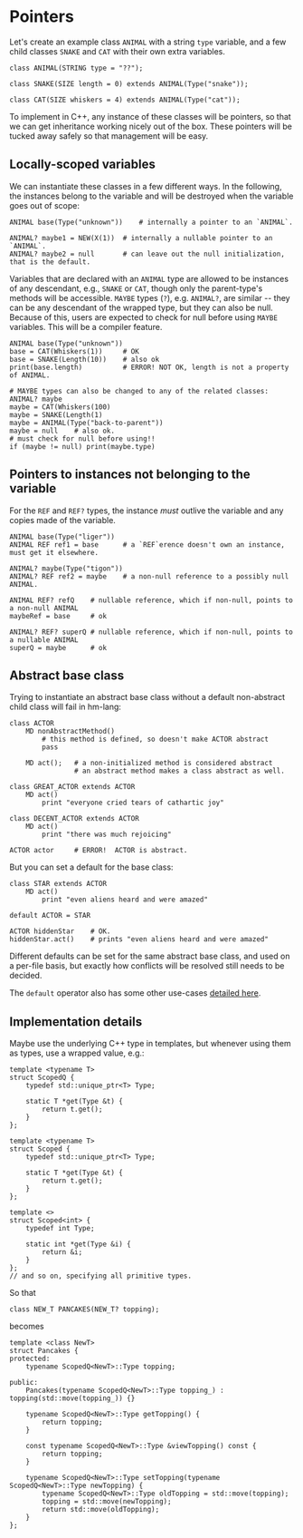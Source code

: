 # Pointers

Let's create an example class `ANIMAL` with a string `type` variable, and
a few child classes `SNAKE` and `CAT` with their own extra variables.

```
class ANIMAL(STRING type = "??");

class SNAKE(SIZE length = 0) extends ANIMAL(Type("snake"));

class CAT(SIZE whiskers = 4) extends ANIMAL(Type("cat"));
```

To implement in C++, any instance of these classes will be pointers,
so that we can get inheritance working nicely out of the box.  These
pointers will be tucked away safely so that management will be easy.

## Locally-scoped variables

We can instantiate these classes in a few different ways.  In the following,
the instances belong to the variable and will be destroyed when the variable
goes out of scope:

```
ANIMAL base(Type("unknown"))    # internally a pointer to an `ANIMAL`.

ANIMAL? maybe1 = NEW(X(1))  # internally a nullable pointer to an `ANIMAL`.
ANIMAL? maybe2 = null       # can leave out the null initialization, that is the default.
```

Variables that are declared with an `ANIMAL` type are allowed to be instances of any
descendant, e.g., `SNAKE` or `CAT`, though only the parent-type's methods will be accessible.
`MAYBE` types (`?`), e.g. `ANIMAL?`, are similar -- they can be any descendant of the wrapped
type, but they can also be null.  Because of this, users are expected to check for null
before using `MAYBE` variables.  This will be a compiler feature.

```
ANIMAL base(Type("unknown"))
base = CAT(Whiskers(1))     # OK
base = SNAKE(Length(10))    # also ok
print(base.length)          # ERROR! NOT OK, length is not a property of ANIMAL.

# MAYBE types can also be changed to any of the related classes:
ANIMAL? maybe
maybe = CAT(Whiskers(100)
maybe = SNAKE(Length(1)
maybe = ANIMAL(Type("back-to-parent"))
maybe = null    # also ok.
# must check for null before using!!
if (maybe != null) print(maybe.type)
```


## Pointers to instances not belonging to the variable

For the `REF` and `REF?` types, the instance *must* outlive the variable and any copies made of the variable.

```
ANIMAL base(Type("liger"))
ANIMAL REF ref1 = base      # a `REF`erence doesn't own an instance, must get it elsewhere.

ANIMAL? maybe(Type("tigon"))
ANIMAL? REF ref2 = maybe    # a non-null reference to a possibly null ANIMAL.

ANIMAL REF? refQ    # nullable reference, which if non-null, points to a non-null ANIMAL
maybeRef = base     # ok

ANIMAL? REF? superQ # nullable reference, which if non-null, points to a nullable ANIMAL
superQ = maybe      # ok
```


## Abstract base class

Trying to instantiate an abstract base class without a default non-abstract child class
will fail in hm-lang:

```
class ACTOR
    MD nonAbstractMethod()
        # this method is defined, so doesn't make ACTOR abstract
        pass

    MD act();   # a non-initialized method is considered abstract
                # an abstract method makes a class abstract as well.

class GREAT_ACTOR extends ACTOR
    MD act()
        print "everyone cried tears of cathartic joy"

class DECENT_ACTOR extends ACTOR
    MD act()
        print "there was much rejoicing"

ACTOR actor     # ERROR!  ACTOR is abstract.
```

But you can set a default for the base class:

```
class STAR extends ACTOR
    MD act()
        print "even aliens heard and were amazed"

default ACTOR = STAR

ACTOR hiddenStar    # OK.
hiddenStar.act()    # prints "even aliens heard and were amazed"
```

Different defaults can be set for the same abstract base class, and used
on a per-file basis, but exactly how conflicts will be resolved still needs
to be decided.

The `default` operator also has some other use-cases [detailed here](./default.md).


## Implementation details

Maybe use the underlying C++ type in templates, but whenever using them as types, use a
wrapped value, e.g.:

```
template <typename T>
struct ScopedQ {
    typedef std::unique_ptr<T> Type;

    static T *get(Type &t) {
        return t.get();
    }
};

template <typename T>
struct Scoped {
    typedef std::unique_ptr<T> Type;

    static T *get(Type &t) {
        return t.get();
    }
};

template <>
struct Scoped<int> {
    typedef int Type;

    static int *get(Type &i) {
        return &i;
    }
};
// and so on, specifying all primitive types.
```

So that
```
class NEW_T PANCAKES(NEW_T? topping);
```
becomes
```
template <class NewT>
struct Pancakes {
protected:
    typename ScopedQ<NewT>::Type topping;

public:
    Pancakes(typename ScopedQ<NewT>::Type topping_) : topping(std::move(topping_)) {}

    typename ScopedQ<NewT>::Type getTopping() {
        return topping;
    }

    const typename ScopedQ<NewT>::Type &viewTopping() const {
        return topping;
    }

    typename ScopedQ<NewT>::Type setTopping(typename ScopedQ<NewT>::Type newTopping) {
        typename ScopedQ<NewT>::Type oldTopping = std::move(topping);
        topping = std::move(newTopping);
        return std::move(oldTopping);
    }
};
```
